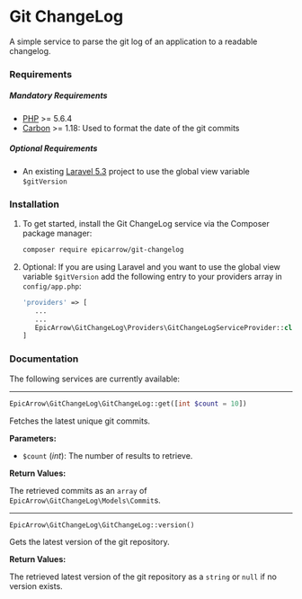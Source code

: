 # Git ChangeLog

A simple service to parse the git log of an application to a readable changelog.

### Requirements
##### Mandatory Requirements
- [PHP](https://php.net) >= 5.6.4
- [Carbon](http://carbon.nesbot.com/) >= 1.18: Used to format the date of the git commits

##### Optional Requirements
- An existing [Laravel 5.3](https://laravel.com/docs/master/installation) project to use the global view variable `$gitVersion`

### Installation

1. To get started, install the Git ChangeLog service via the Composer package manager: 

    ```bash
    composer require epicarrow/git-changelog
    ```
    
2. Optional: If you are using Laravel and you want to use the global view variable `$gitVersion` add the following entry to your providers array in `config/app.php`:
    
    ```php
    'providers' => [
       ...
       ...
       EpicArrow\GitChangeLog\Providers\GitChangeLogServiceProvider::class
    ]
    ```

### Documentation
The following services are currently available:

___

```php 
EpicArrow\GitChangeLog\GitChangeLog::get([int $count = 10])
``` 
Fetches the latest unique git commits.

**Parameters:**
- `$count` (_int_): The number of results to retrieve.

**Return Values:**

The retrieved commits as an `array` of `EpicArrow\GitChangeLog\Models\Commit`s.

___

```php 
EpicArrow\GitChangeLog\GitChangeLog::version()
``` 
Gets the latest version of the git repository.

**Return Values:**

The retrieved latest version of the git repository as a `string` or `null` if no version exists.
